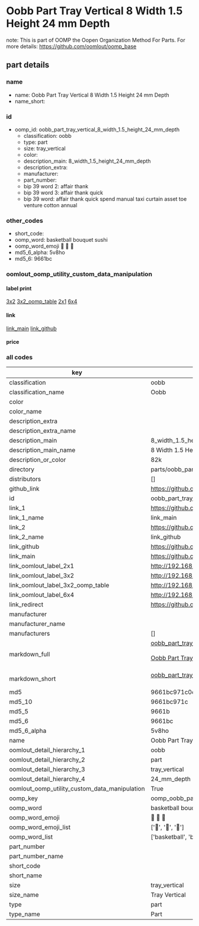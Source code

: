# Oobb Part Tray Vertical 8 Width 1.5 Height 24 mm Depth  

note: This is part of OOMP the Oopen Organization Method For Parts. For more details: https://github.com/oomlout/oomp_base

##  part details
  







### name
* name: Oobb Part Tray Vertical 8 Width 1.5 Height 24 mm Depth
* name_short: 
### id
* oomp_id: oobb_part_tray_vertical_8_width_1.5_height_24_mm_depth
  * classification: oobb
  * type: part
  * size: tray_vertical
  * color: 
  * description_main: 8_width_1.5_height_24_mm_depth
  * description_extra: 
  * manufacturer: 
  * part_number: 
  * bip 39 word 2: affair thank
  * bip 39 word 3: affair thank quick
  * bip 39 word: affair thank quick spend manual taxi curtain asset toe venture cotton annual

### other_codes
* short_code: 
* oomp_word: basketball bouquet sushi
* oomp_word_emoji :basketball: :bouquet: :sushi:
* md5_6_alpha: 5v8ho
* md5_6: 9661bc






### oomlout_oomp_utility_custom_data_manipulation
#### label print
[3x2](http://192.168.1.245:1112/?label=oomp%205v8ho)
[3x2_oomp_table](http://192.168.1.108:1112/?label=oomp%205v8ho)
[2x1](http://192.168.1.242:1112/?label=oomp%205v8ho)
[6x4](http://192.168.1.55:1112/?label=oomp%205v8ho)    

#### link

[link_main](https://github.com/oomlout/oomlout_oomp_version_1_messy/tree/main/parts/oobb_part_tray_vertical_8_width_1.5_height_24_mm_depth) [link_github](https://github.com/oomlout/oomlout_oomp_version_1_messy/tree/main/parts/oobb_part_tray_vertical_8_width_1.5_height_24_mm_depth)                             

#### price







### all codes 
| key | value |  
| --- | --- |  
| classification | oobb |  
| classification_name | Oobb |  
| color |  |  
| color_name |  |  
| description_extra |  |  
| description_extra_name |  |  
| description_main | 8_width_1.5_height_24_mm_depth |  
| description_main_name | 8 Width 1.5 Height 24 mm Depth |  
| description_or_color | 82k |  
| directory | parts/oobb_part_tray_vertical_8_width_1.5_height_24_mm_depth |  
| distributors | [] |  
| github_link | https://github.com/oomlout/oomlout_oomp_part_src/tree/main/parts/oobb_part_tray_vertical_8_width_1.5_height_24_mm_depth |  
| id | oobb_part_tray_vertical_8_width_1.5_height_24_mm_depth |  
| link_1 | https://github.com/oomlout/oomlout_oomp_version_1_messy/tree/main/parts/oobb_part_tray_vertical_8_width_1.5_height_24_mm_depth |  
| link_1_name | link_main |  
| link_2 | https://github.com/oomlout/oomlout_oomp_version_1_messy/tree/main/parts/oobb_part_tray_vertical_8_width_1.5_height_24_mm_depth |  
| link_2_name | link_github |  
| link_github | https://github.com/oomlout/oomlout_oomp_version_1_messy/tree/main/parts/oobb_part_tray_vertical_8_width_1.5_height_24_mm_depth |  
| link_main | https://github.com/oomlout/oomlout_oomp_version_1_messy/tree/main/parts/oobb_part_tray_vertical_8_width_1.5_height_24_mm_depth |  
| link_oomlout_label_2x1 | http://192.168.1.242:1112/?label=oomp%205v8ho |  
| link_oomlout_label_3x2 | http://192.168.1.245:1112/?label=oomp%205v8ho |  
| link_oomlout_label_3x2_oomp_table | http://192.168.1.108:1112/?label=oomp%205v8ho |  
| link_oomlout_label_6x4 | http://192.168.1.55:1112/?label=oomp%205v8ho |  
| link_redirect | https://github.com/oomlout/oomlout_oomp_version_1_messy/tree/main/parts/oobb_part_tray_vertical_8_width_1.5_height_24_mm_depth |  
| manufacturer |  |  
| manufacturer_name |  |  
| manufacturers | [] |  
| markdown_full | [oobb_part_tray_vertical_8_width_1.5_height_24_mm_depth](none)<br>[](none)<br>[Oobb Part Tray Vertical 8 Width 1.5 Height 24 Mm Depth](none)<br><br> |  
| markdown_short | [oobb_part_tray_vertical_8_width_1.5_height_24_mm_depth](none)<br><br> |  
| md5 | 9661bc971c0da6c779c3bd155f77f022 |  
| md5_10 | 9661bc971c |  
| md5_5 | 9661b |  
| md5_6 | 9661bc |  
| md5_6_alpha | 5v8ho |  
| name | Oobb Part Tray Vertical 8 Width 1.5 Height 24 mm Depth |  
| oomlout_detail_hierarchy_1 | oobb |  
| oomlout_detail_hierarchy_2 | part |  
| oomlout_detail_hierarchy_3 | tray_vertical |  
| oomlout_detail_hierarchy_4 | 24_mm_depth |  
| oomlout_oomp_utility_custom_data_manipulation | True |  
| oomp_key | oomp_oobb_part_tray_vertical_8_width_1.5_height_24_mm_depth |  
| oomp_word | basketball bouquet sushi |  
| oomp_word_emoji | :basketball: :bouquet: :sushi: |  
| oomp_word_emoji_list | [':basketball:', ':bouquet:', ':sushi:'] |  
| oomp_word_list | ['basketball', 'bouquet', 'sushi'] |  
| part_number |  |  
| part_number_name |  |  
| short_code |  |  
| short_name |  |  
| size | tray_vertical |  
| size_name | Tray Vertical |  
| type | part |  
| type_name | Part |  

